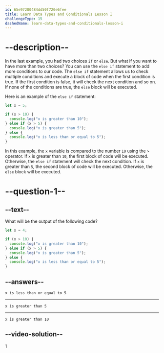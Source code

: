 ```yaml
---
id: 65e97280484dd50f720e6fee
title: Learn Data Types and Conditionals Lesson I
challengeType: 15
dashedName: learn-data-types-and-conditionals-lesson-i
---
```

# --description--

In the last example, you had two choices `if` or `else`. But what if you want to have more than two choices? You can use the `else if` statement to add more conditions to our code. The `else if` statement allows us to check multiple conditions and execute a block of code when the first condition is true. If the first condition is false, it will check the next condition and so on. If none of the conditions are true, the `else` block will be executed.

Here is an example of the `else if` statement:

```javascript
let x = 5;

if (x > 10) {
  console.log("x is greater than 10");
} else if (x > 5) {
  console.log("x is greater than 5");
} else {
  console.log("x is less than or equal to 5");
}
```

In this example, the `x` variable is compared to the number `10` using the `>` operator. If `x` is greater than `10`, the first block of code will be executed. Otherwise, the `else if` statement will check the next condition. If `x` is greater than `5`, the second block of code will be executed. Otherwise, the `else` block will be executed.

# --question-1--

## --text--

What will be the output of the following code?

```javascript
let x = 4;

if (x > 10) {
  console.log("x is greater than 10");
} else if (x > 5) {
  console.log("x is greater than 5");
} else {
  console.log("x is less than or equal to 5");
}
```

## --answers--

`x is less than or equal to 5`

---

`x is greater than 5`

---

`x is greater than 10`

## --video-solution--

1

